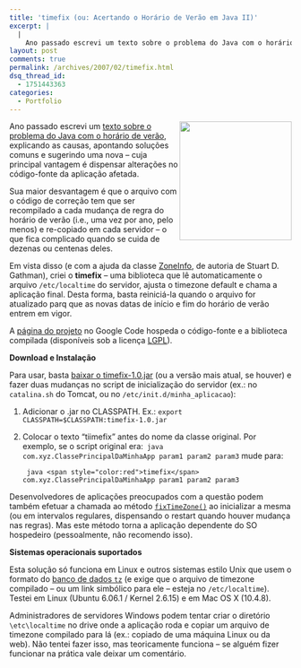 ```yaml
---
title: 'timefix (ou: Acertando o Horário de Verão em Java II)'
excerpt: |
  |
    Ano passado escrevi um texto sobre o problema do Java com o horário de verão, explicando as causas, apontando soluções comuns e sugerindo uma nova - cuja principal vantagem é dispensar alterações no código-fonte da aplicação afetada. Sua maior...
layout: post
comments: true
permalink: /archives/2007/02/timefix.html
dsq_thread_id:
  - 1751443363
categories:
  - Portfolio
---
```

<img src="//chester.me/archives/img/timezone.jpg" alt="" width="200" height="212" align="right" />

Ano passado escrevi um [texto sobre o problema do Java com o horário de verão][1], explicando as causas, apontando soluções comuns e sugerindo uma nova &#8211; cuja principal vantagem é dispensar alterações no código-fonte da aplicação afetada.

Sua maior desvantagem é que o arquivo com o código de correção tem que ser recompilado a cada mudança de regra do horário de verão (i.e., uma vez por ano, pelo menos) e re-copiado em cada servidor &#8211; o que fica complicado quando se cuida de dezenas ou centenas deles.

Em vista disso (e com a ajuda da classe [ZoneInfo][2], de autoria de Stuart D. Gathman), criei o **timefix** &#8211; uma biblioteca que lê automaticamente o arquivo `/etc/localtime` do servidor, ajusta o timezone default e chama a aplicação final. Desta forma, basta reiniciá-la quando o arquivo for atualizado parq que as novas datas de início e fim do horário de verão entrem em vigor.

<!--more-->

A [página do projeto][3] no Google Code hospeda o código-fonte e a biblioteca compilada (disponíveis sob a licença [LGPL][4]).

**Download e Instalação**

Para usar, basta [baixar o timefix-1.0.jar][5] (ou a versão mais atual, se houver) e fazer duas mudanças no script de inicialização do servidor (ex.: no `catalina.sh` do Tomcat, ou no `/etc/init.d/minha_aplicacao`):

1.  Adicionar o .jar no CLASSPATH. Ex.: `export CLASSPATH=$CLASSPATH:timefix-1.0.jar`
2.  Colocar o texto &#8220;tiimefix&#8221; antes do nome da classe original. Por exemplo, se o script original era:` java com.xyz.ClassePrincipalDaMinhaApp param1 param2 param3`
    mude para:

    ` java <span style="color:red">timefix</span> com.xyz.ClassePrincipalDaMinhaApp param1 param2 param3`</li> </ol>
    Desenvolvedores de aplicações preocupados com a questão podem também efetuar a chamada ao método [`fixTimeZone()`][6] ao inicializar a mesma (ou em intervalos regulares, dispensando o restart quando houver mudança nas regras). Mas este método torna a aplicação dependente do SO hospedeiro (pessoalmente, não recomendo isso).

    **Sistemas operacionais suportados**

    Esta solução só funciona em Linux e outros sistemas estilo Unix que usem o formato do [banco de dados `tz`][7] (e exige que o arquivo de timezone compilado &#8211; ou um link simbólico para ele &#8211; esteja no `/etc/localtime`). Testei em Linux (Ubuntu 6.06.1 / Kernel 2.6.15) e em Mac OS X (10.4.8).

    Administradores de servidores Windows podem tentar criar o diretório `\etc\localtime` no drive onde a aplicação roda e copiar um arquivo de timezone compilado para lá (ex.: copiado de uma máquina Linux ou da web). Não tentei fazer isso, mas teoricamente funciona &#8211; se alguém fizer funcionar na prática vale deixar um comentário.

 [1]: //chester.me/archives/2006/10/acertando_o_hor.html
 [2]: http://www.bmsi.com/java/#TZ
 [3]: http://code.google.com/p/timefix/
 [4]: http://www.gnu.org/licenses/lgpl.html
 [5]: http://code.google.com/p/timefix/downloads/list
 [6]: http://timefix.googlecode.com/svn/trunk/timefix/docs/br/blog/chester/timefix/Timefix.html#fixTimeZone()
 [7]: http://www.twinsun.com/tz/tz-link.htm
